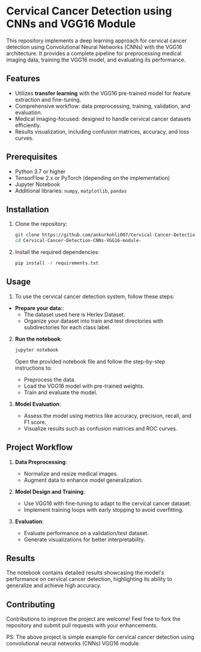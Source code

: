 # Cervical Cancer Detection using CNNs and VGG16 Module

This repository implements a deep learning approach for cervical cancer detection using Convolutional Neural Networks (CNNs) with the VGG16 architecture. It provides a complete pipeline for preprocessing medical imaging data, training the VGG16 model, and evaluating its performance.

## Features

- Utilizes **transfer learning** with the VGG16 pre-trained model for feature extraction and fine-tuning.
- Comprehensive workflow: data preprocessing, training, validation, and evaluation.
- Medical imaging-focused: designed to handle cervical cancer datasets efficiently.
- Results visualization, including confusion matrices, accuracy, and loss curves.

## Prerequisites

- Python 3.7 or higher
- TensorFlow 2.x or PyTorch (depending on the implementation)
- Jupyter Notebook
- Additional libraries: `numpy`, `matplotlib`, `pandas`

## Installation

1. Clone the repository:
   ```bash
   git clone https://github.com/ankurkohli007/Cervical-Cancer-Detection-CNNs-VGG16-module-.git
   cd Cervical-Cancer-Detection-CNNs-VGG16-module-
   ```

2. Install the required dependencies:
   ```bash
   pip install -r requirements.txt
   ```

## Usage
1. To use the cervical cancer detection system, follow these steps:
- **Prepare your data:**:
   - The dataset used here is Herlev Dataset.
   - Organize your dataset into train and test directories with subdirectories for each class label.

2. **Run the notebook**:
   ```bash
   jupyter notebook
   ```
   Open the provided notebook file and follow the step-by-step instructions to:
   - Preprocess the data.
   - Load the VGG16 model with pre-trained weights.
   - Train and evaluate the model.

3. **Model Evaluation**:
   - Assess the model using metrics like accuracy, precision, recall, and F1 score.
   - Visualize results such as confusion matrices and ROC curves.

## Project Workflow

1. **Data Preprocessing**:
   - Normalize and resize medical images.
   - Augment data to enhance model generalization.

2. **Model Design and Training**:
   - Use VGG16 with fine-tuning to adapt to the cervical cancer dataset.
   - Implement training loops with early stopping to avoid overfitting.

3. **Evaluation**:
   - Evaluate performance on a validation/test dataset.
   - Generate visualizations for better interpretability.

## Results

The notebook contains detailed results showcasing the model's performance on cervical cancer detection, highlighting its ability to generalize and achieve high accuracy.

## Contributing

Contributions to improve the project are welcome! Feel free to fork the repository and submit pull requests with your enhancements.

PS: The above project is simple example for cervical cancer detection using convolutional neural networks (CNNs) VGG16 module.

